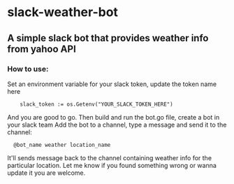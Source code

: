 # slack-weather-bot
## A simple slack bot that provides weather info from yahoo API 

### How to use:

Set an environment variable for your slack token, update the token name here 

```
  	slack_token := os.Getenv("YOUR_SLACK_TOKEN_HERE") 
```

And you are good to go. Then build and run the bot.go file, create a bot in your slack team
Add the bot to a channel, type a message and send it to the channel:

```
  @bot_name weather location_name
```
It'll sends message back to the channel containing weather info for the particular location. 
Let me know if you found something wrong or wanna update it you are welcome.



